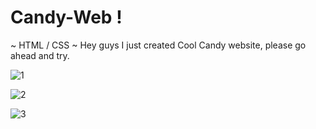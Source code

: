 # Candy-Web !
~ HTML / CSS 
~ Hey guys I just created Cool Candy website, please go ahead and try. 


![1](https://github.com/Tkz-Hx/Candy-Web/assets/134191208/0c13baf9-1e93-4d9d-97de-95e63e64d199)


![2](https://github.com/Tkz-Hx/Candy-Web/assets/134191208/8c60a6f3-ca08-41bf-ba02-6eeda18921ac)


![3](https://github.com/Tkz-Hx/Candy-Web/assets/134191208/c540eb8c-844c-4672-b8d2-9fcd9dc17a60)
